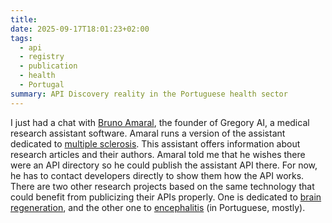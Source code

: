 ```yaml
---
title:
date: 2025-09-17T18:01:23+02:00
tags:
  - api
  - registry
  - publication
  - health
  - Portugal
summary: API Discovery reality in the Portuguese health sector
---
```

I just had a chat with [Bruno Amaral](https://www.linkedin.com/in/brunoamaral/), the founder of Gregory AI, a medical research assistant software. Amaral runs a version of the assistant dedicated to [multiple sclerosis](https://gregory-ms.com/). This assistant offers information about research articles and their authors. Amaral told me that he wishes there were an API directory so he could publish the assistant API there. For now, he has to contact developers directly to show them how the API works. There are two other research projects based on the same technology that could benefit from publicizing their APIs properly. One is dedicated to [brain regeneration](https://research.regenerar.eu/), and the other one to [encephalitis](https://investigacao.encefalites.pt/) (in Portuguese, mostly).